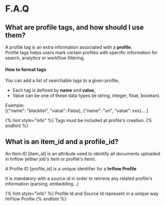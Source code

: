 # F.A.Q

## What are profile tags, and how should I use them?

A profile tag is an extra information associated with a **profile**.   
Profile tags helps users mark certain profiles with specific information for search, analytics or workflow filtering.

#### How to format tags

You can add a list of searchable tags to a given profile, 

* Each tag is defined by **name** and **value,**
* Value can be one of these data types  \(ie string, integer, float, boolean\).

Example:  
                              \[{"name": "blacklist", "value": False}, {"name": "url", "value": xxx}....\]

{% hint style="info" %}
Tags must be included at profile's creation.
{% endhint %}

## What is an item\_id and a profile\_id?

An Item ID \[item\_id\] is an attribute used to identify all documents uploaded in hrflow \(either job's item or profile's item\).

  
A Profile ID \[profile\_id\] is a unique identifier for a **hrflow Profile**

It is mandatory with a source id in order to retrieve any related profile's information \(parsing, embedding...\)

{% hint style="info" %}
Profile Id and Source Id represent in a unique way HrFlow Profile
{% endhint %}





